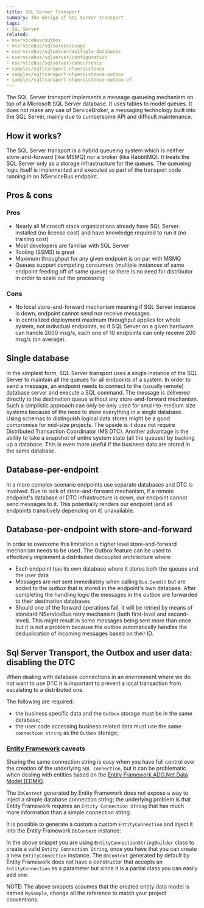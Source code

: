 ```yaml
---
title: SQL Server Transport
summary: The design of SQL Server transport
tags:
- SQL Server
related:
- nservicebus/outbox
- nservicebus/sqlserver/usage
- nservicebus/sqlserver/multiple-databases
- nservicebus/sqlserver/configuration
- nservicebus/sqlserver/concurrency
- samples/sqltransport-nhpersistence
- samples/sqltransport-nhpersistence-outbox
- samples/sqltransport-nhpersistence-outbox-ef
---
```


The SQL Server transport implements a message queueing mechanism on top of a Microsoft SQL Server database. It uses tables to model queues. It does not make any use of ServiceBroker, a messaging technology built into the SQL Server, mainly due to cumbersome API and difficult maintenance. 

## How it works?

The SQL Server transport is a hybrid queueing system which is neither store-and-forward (like MSMQ) nor a broker (like RabbitMQ). It treats the SQL Server only as a storage infrastructure for the queues. The queueing logic itself is implemented and executed as part of the transport code running in an NServiceBus endpoint. 

## Pros & cons

### Pros

 * Nearly all Microsoft stack organizations already have SQL Server installed (no license cost) and have knowledge required to run it (no training cost)
 * Most developers are familiar with SQL Server
 * Tooling (SSMS) is great
 * Maximum throughput for any given endpoint is on par with MSMQ
 * Queues support competing consumers (multiple instances of same endpoint feeding off of same queue) so there is no need for distributor in order to scale out the processing

### Cons

 * No local store-and-forward mechanism meaning if SQL Server instance is down, endpoint cannot send nor receive messages
 * In centralized deployment maximum throughput applies for whole system, not individual endpoints, so if SQL Server on a given hardware can handle 2000 msg/s, each one of 10 endpoints can only receive 200 msg/s (on average).

## Single database

In the simplest form, SQL Server transport uses a single instance of the SQL Server to maintain all the queues for all endpoints of a system. In order to send a message, an endpoint needs to connect to the (usually remote) database server and execute a SQL command. The message is delivered directly to the destination queue without any store-and-forward mechanism. Such a simplistic approach can only be only used for small-to-medium size systems because of the need to store everything in a single database. Using schemas to distinguish logical data stores might be a good compromise for mid-size projects. The upside is it does not require Distributed Transaction Coordinator (MS DTC). Another advantage is the ability to take a snapshot of entire system state (all the queues) by backing up a database. This is even more useful if the business data are stored in the same database.

## Database-per-endpoint

In a more complex scenario endpoints use separate databases and DTC is involved. Due to lack of store-and-forward mechanism, if a remote endpoint's database or DTC infrastructure is down, our endpoint cannot send messages to it. This potentially renders our endpoint (and all endpoints transitively depending on it) unavailable. 

## Database-per-endpoint with store-and-forward

In order to overcome this limitation a higher level store-and-forward mechanism needs to be used. The Outbox feature can be used to effectively implement a distributed decoupled architecture where:

 * Each endpoint has its own database where it stores both the queues and the user data
 * Messages are not sent immediately when calling `Bus.Send()` but are added to the *outbox* that is stored in the endpoint's own database. After completing the handling logic the messages in the *outbox* are forwarded to their destination databases
 * Should one of the forward operations fail, it will be retried by means of standard NServiceBus retry mechanism (both first-level and second-level). This might result in some messages being sent more than once but it is not a problem because the outbox automatically handles the deduplication of incoming messages based on their ID.

## Sql Server Transport, the Outbox and user data: disabling the DTC

When dealing with database connections in an environment where we do not want to use DTC it is important to prevent a local transaction from escalating to a distributed one.

The following are required:

* the business specific data and the `Outbox` storage must be in the same database;
* the user code accessing business related data must use the same `connection string` as the `Outbox` storage;

### [Entity Framework](https://msdn.microsoft.com/en-us/data/ef.aspx) caveats

Sharing the same connection string is easy when you have full control over the creation of the underlying `SQL connection`, but it can be problematic when dealing with entities based on the [Entity Framework ADO.Net Data Model (EDMX)](https://msdn.microsoft.com/en-us/library/vstudio/cc716685.aspx).

The `DbContext` generated by Entity Framework does not expose a way to inject a simple database connection string; the underlying problem is that Entity Framework requires an `Entity Connection String` that has much more information than a simple connection string.

It is possible to generate a custom a custom `EntityConnection` and inject it into the Entity Framework `DbContext` instance:

<!-- import EntityConnectionCreationAndUsage -->

In the above snippet you are using `EntityConnectionStringBuilder` class to create a valid `Entity Connection String`, once you have that you can create a new `EntityConnection` instance.
The `DbContext` generated by default by Entity Framework does not have a constructor that accepts an `EntityConnection` as a parameter but since it is a partial class you can easily add one:

<!-- import DbContextPartialWithEntityConnection -->

NOTE: The above snippets assumes that the created entity data model is named `MySample`, change all the reference to match your project conventions.
